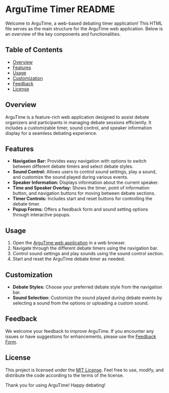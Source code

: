 # ArguTime Timer README

Welcome to ArguTime, a web-based debating timer application! This HTML file serves as the main structure for the ArguTime web application. Below is an overview of the key components and functionalities.

## Table of Contents

- [Overview](#overview)
- [Features](#features)
- [Usage](#usage)
- [Customization](#customization)
- [Feedback](#feedback)
- [License](#license)

## Overview

ArguTime is a feature-rich web application designed to assist debate organizers and participants in managing debate sessions efficiently. It includes a customizable timer, sound control, and speaker information display for a seamless debating experience.

## Features

- **Navigation Bar:** Provides easy navigation with options to switch between different debate timers and select debate styles.
- **Sound Control:** Allows users to control sound settings, play a sound, and customize the sound played during various events.
- **Speaker Information:** Displays information about the current speaker.
- **Time and Speaker Overlay:** Shows the timer, point of information button, and navigation buttons for moving between debate sections.
- **Timer Controls:** Includes start and reset buttons for controlling the debate timer.
- **Popup Forms:** Offers a feedback form and sound setting options through interactive popups.

## Usage

1. Open the [ArguTime web application](https://pod-iii.github.io/ArguTime/index.html) in a web browser.
2. Navigate through the different debate timers using the navigation bar.
3. Control sound settings and play sounds using the sound control section.
4. Start and reset the ArguTime debate timer as needed.

## Customization

- **Debate Styles:** Choose your preferred debate style from the navigation bar.
- **Sound Selection:** Customize the sound played during debate events by selecting a sound from the options or uploading a custom sound.

## Feedback

We welcome your feedback to improve ArguTime. If you encounter any issues or have suggestions for enhancements, please use the [Feedback Form](https://docs.google.com/forms/d/e/1FAIpQLSfhh36_kWxw6-5LiZPP7pcZPS60qOtqd35nocfzUX4Ydqaqlg/viewform).

## License

This project is licensed under the [MIT License](LICENSE). Feel free to use, modify, and distribute the code according to the terms of the license.

Thank you for using ArguTime! Happy debating!